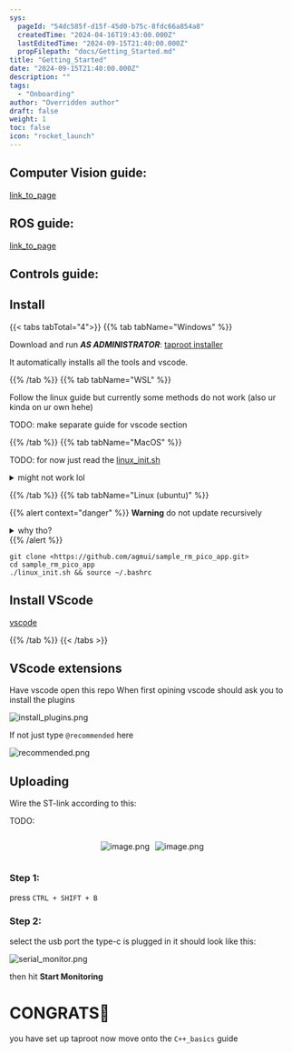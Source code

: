 ```yaml
---
sys:
  pageId: "54dc585f-d15f-45d0-b75c-8fdc66a854a8"
  createdTime: "2024-04-16T19:43:00.000Z"
  lastEditedTime: "2024-09-15T21:40:00.000Z"
  propFilepath: "docs/Getting_Started.md"
title: "Getting_Started"
date: "2024-09-15T21:40:00.000Z"
description: ""
tags:
  - "Onboarding"
author: "Overridden author"
draft: false
weight: 1
toc: false
icon: "rocket_launch"
---
```


## Computer Vision guide:

[link_to_page](86d45bc0-388b-4d26-8848-44f255f73d0e)

## ROS guide:

[link_to_page](3c76c1de-ec8f-46d6-8b0a-294005edc2d5)

## Controls guide:

## Install

{{< tabs tabTotal="4">}}
{{% tab tabName="Windows" %}}

Download and run _**AS ADMINISTRATOR**_: [taproot installer](https://github.com/Thornbots/TeachingFreshies/releases/tag/1.0)

It automatically installs all the tools and vscode.

{{% /tab %}}
{{% tab tabName="WSL" %}}

Follow the linux guide but currently some methods do not work (also ur kinda on ur own hehe)

TODO: make separate guide for vscode section

{{% /tab %}}
{{% tab tabName="MacOS" %}}

TODO: for now just read the [linux_init.sh](https://github.com/agmui/sample_rm_pico_app/blob/main/linux_init.sh)

<details>
<summary>might not work lol</summary>

`brew install libusb pkg-config`

Next install: [vscode](https://code.visualstudio.com/Download)

</details>

{{% /tab %}}
{{% tab tabName="Linux (ubuntu)" %}}

{{% alert context="danger" %}}
**Warning** do not update recursively
<details>
<summary>why tho?</summary>
There are some submodules that may go on for a while (like tinyusb) and I highly
recommend you don't need to get them.
If you want to see what submodules I update just look in `linux_init.sh`
</details>
{{% /alert %}}

```shell
git clone <https://github.com/agmui/sample_rm_pico_app.git>
cd sample_rm_pico_app
./linux_init.sh && source ~/.bashrc
```

## Install VScode

[vscode](https://code.visualstudio.com/Download)

{{% /tab %}}
{{< /tabs >}}

## VScode extensions

Have vscode open this repo
When first opining vscode should ask you to install the plugins

![install_plugins.png](https://prod-files-secure.s3.us-west-2.amazonaws.com/d518164a-d88e-44d1-a4ee-3adb3bd8bce0/89bd30f0-1825-4e77-867b-0a41ce370880/install_plugins.png?X-Amz-Algorithm=AWS4-HMAC-SHA256&X-Amz-Content-Sha256=UNSIGNED-PAYLOAD&X-Amz-Credential=ASIAZI2LB4664HTZLEFV%2F20250215%2Fus-west-2%2Fs3%2Faws4_request&X-Amz-Date=20250215T090140Z&X-Amz-Expires=3600&X-Amz-Security-Token=IQoJb3JpZ2luX2VjEBgaCXVzLXdlc3QtMiJIMEYCIQDOFMNz7q1wRndT2HNWc61mj2v3jMxMsxLf%2BoIc5BIISgIhANcOgP2PtHCsVLCrjkyrjSQO27Qv%2Be2Df8wQY4oiIfjuKv8DCEEQABoMNjM3NDIzMTgzODA1IgwxaO8Nxa9dmvyYGvIq3ANz28%2BgOpk0w%2B3Y4yWzO8wr6ofkEO65Jfi0dCpJqxx3%2BarwHzl3XKsbLXeEUh59gdoMEH8d09hG4O53EwMg5VZjzBUSlSmpRQzG8Vi8UpU3Q%2BW84BJxjXUqMfu9zy05DlCC%2BcKBA7CkuTLSlXD75fzecV%2F66lPyyF8UMuVSm%2FmKn1sB3efPSBOpFcWSvbXOBLwpNsQVg8OdK7iJPZFYuEVZv5sDuTa4MOHm4vzj0VYkDpApcpuZhOxR1DZ0TXlj5wXj1JPWkCS6UYu48AuXRAfOJr9AaxI81hSwY1l4uan3ZffmPMKz2xZM3BWQ4Jn7d1iOp0xs%2Bt3dIFtJ8LWwnQbrwB1hp%2FbH3u6utSkaTOJcORm58wn%2FE2jsVeP4TmRqgVZ3BSr%2BhNqL7G0OiePmgrxhY6392xHaGKx8WSy9tUsYt4ArYrcNxAV9DzGcVwM7bH1nSpkIEnrFRJKbAxgSK9JYbCoGWynjRcO%2FIEcgkbAoiAFTrMtUApIwBOy6K8ReYsbDan12%2B7ke0dKENgaNHeH%2FTfhIeFfBJXQeJ2%2FOmreQIFe3DZ3WhM61twkZXGQUK0P1fg864qp9MQkZKh5Oj%2B3DO2vmKvVBDS3e3wgoV4yMwSjPS80bhFmg6KufgTC3hMG9BjqkAXvjEIKAIUDIKnDppVpRGvStD9oIy02S4I7ndpQ6B%2FlYDAwr3fZ4Lap9WVI3XGv9u3kjHDovSji%2BrSXr7gfC%2B0QiebqaP2Wcoyo0U1V4CWuioF6yvoppkCWaclEqF8%2F46VjZ8dO%2FuwtQktQktJFtm3eq%2FFNIlniRsy4Y3CECOaIR7ewXtqfCIUcH6pe9o4dFZiP8d7bik22Z3VIdVcN3MQeIXCtC&X-Amz-Signature=21e481f3c0b99c6bce7c83cbd942d5510224df6ff8a49c498d9aff3e7ac4947f&X-Amz-SignedHeaders=host&x-id=GetObject)

If not just type `@recommended` here  

![recommended.png](https://prod-files-secure.s3.us-west-2.amazonaws.com/d518164a-d88e-44d1-a4ee-3adb3bd8bce0/61e661e9-5d85-4dfc-be0d-8d2097a5e793/recommended.png?X-Amz-Algorithm=AWS4-HMAC-SHA256&X-Amz-Content-Sha256=UNSIGNED-PAYLOAD&X-Amz-Credential=ASIAZI2LB4664HTZLEFV%2F20250215%2Fus-west-2%2Fs3%2Faws4_request&X-Amz-Date=20250215T090140Z&X-Amz-Expires=3600&X-Amz-Security-Token=IQoJb3JpZ2luX2VjEBgaCXVzLXdlc3QtMiJIMEYCIQDOFMNz7q1wRndT2HNWc61mj2v3jMxMsxLf%2BoIc5BIISgIhANcOgP2PtHCsVLCrjkyrjSQO27Qv%2Be2Df8wQY4oiIfjuKv8DCEEQABoMNjM3NDIzMTgzODA1IgwxaO8Nxa9dmvyYGvIq3ANz28%2BgOpk0w%2B3Y4yWzO8wr6ofkEO65Jfi0dCpJqxx3%2BarwHzl3XKsbLXeEUh59gdoMEH8d09hG4O53EwMg5VZjzBUSlSmpRQzG8Vi8UpU3Q%2BW84BJxjXUqMfu9zy05DlCC%2BcKBA7CkuTLSlXD75fzecV%2F66lPyyF8UMuVSm%2FmKn1sB3efPSBOpFcWSvbXOBLwpNsQVg8OdK7iJPZFYuEVZv5sDuTa4MOHm4vzj0VYkDpApcpuZhOxR1DZ0TXlj5wXj1JPWkCS6UYu48AuXRAfOJr9AaxI81hSwY1l4uan3ZffmPMKz2xZM3BWQ4Jn7d1iOp0xs%2Bt3dIFtJ8LWwnQbrwB1hp%2FbH3u6utSkaTOJcORm58wn%2FE2jsVeP4TmRqgVZ3BSr%2BhNqL7G0OiePmgrxhY6392xHaGKx8WSy9tUsYt4ArYrcNxAV9DzGcVwM7bH1nSpkIEnrFRJKbAxgSK9JYbCoGWynjRcO%2FIEcgkbAoiAFTrMtUApIwBOy6K8ReYsbDan12%2B7ke0dKENgaNHeH%2FTfhIeFfBJXQeJ2%2FOmreQIFe3DZ3WhM61twkZXGQUK0P1fg864qp9MQkZKh5Oj%2B3DO2vmKvVBDS3e3wgoV4yMwSjPS80bhFmg6KufgTC3hMG9BjqkAXvjEIKAIUDIKnDppVpRGvStD9oIy02S4I7ndpQ6B%2FlYDAwr3fZ4Lap9WVI3XGv9u3kjHDovSji%2BrSXr7gfC%2B0QiebqaP2Wcoyo0U1V4CWuioF6yvoppkCWaclEqF8%2F46VjZ8dO%2FuwtQktQktJFtm3eq%2FFNIlniRsy4Y3CECOaIR7ewXtqfCIUcH6pe9o4dFZiP8d7bik22Z3VIdVcN3MQeIXCtC&X-Amz-Signature=1aedaeac45b3e0b1079ed2f92bdbf706cc5eba96178e581c2e95d9f4cdfe9be1&X-Amz-SignedHeaders=host&x-id=GetObject)

## Uploading

Wire the ST-link according to this:

TODO:

<div style="display: flex;flex-direction: row; column-gap:10px; max-width: 630px;justify-content: center;">
<div>

![image.png](https://prod-files-secure.s3.us-west-2.amazonaws.com/d518164a-d88e-44d1-a4ee-3adb3bd8bce0/210ecb78-1116-4d7b-b9b7-2292f66fa2c2/image.png?X-Amz-Algorithm=AWS4-HMAC-SHA256&X-Amz-Content-Sha256=UNSIGNED-PAYLOAD&X-Amz-Credential=ASIAZI2LB4665KNQGURH%2F20250215%2Fus-west-2%2Fs3%2Faws4_request&X-Amz-Date=20250215T090143Z&X-Amz-Expires=3600&X-Amz-Security-Token=IQoJb3JpZ2luX2VjEBgaCXVzLXdlc3QtMiJHMEUCIArSJDY5QjHjt%2FQMmfSOIeOowTk%2BU0vulhmZ2iCTDaINAiEAmGGPoNIyUHyiYqUS%2FGb1wgnph5hl0dLvY0gVIMTMbQUq%2FwMIQRAAGgw2Mzc0MjMxODM4MDUiDMFkJl2ztCbR95CnJCrcA50SaKVX1hacVSwebsIb9z3r4yekMdwne8VqEyiIlXFOL3KNiGneqQDuWcHqZSKJGPBk5gTb0slPrlEtMfDYnQwASij0Z3YCxe%2Bv2NdNRIP%2FWH92RSk54r6llCoYz0L7Bmb9bIQK7GXiPxcr7lmPCW67gLez985TmkfVYnisY03ncEdw89N%2BcSF1GSrMNxVxr5gPiBuTydFV0oJ3C3OouZe9oKzWpeZUvdSzfb349PEUPdBTDCGSVmF9xrz%2BM%2FOwltB6UPgjjNu%2FntRYP%2BV1Q9naqGi%2Flp3wX9ACW3Kc%2BqsVawbw41PdCVOzHVzEjXROZsqfO%2BwHomD8jOpC3L7T5FaArJZSghcwkIBO6pQeKSp0Rptk9%2B2GzIe%2BKPVL2kAXQbd826HRJ4y0sK2NL2Gpd4RYqXRv%2FbIvLjSNTMPNrJ0DGVHeZb5HFYD7jjRgpR1fjvHouO2O85zlcIebKeMfXsk36ax1RhnUpNbLMh6h1MY%2B5LIFg51i4cQOOQFwzggz%2Bunu0Gc3sf6TsVNVxfj%2B0MWEZWiXWhKhYZzlqViESXP2qZls0rqTBqVjCnVXkAzFyl0aOaxZD%2FC6FcAEZt1c2PLuXmwZa2ZyTgBaraA7VQSs6AOelY7oaIxIZBspMPyEwb0GOqUBPDj9bWcIBdrk3FaAB1eHzw4rCoU6ZKNDaBnHB6p4319cbHPF7A%2BayA5O99%2BKgxQlz2KJcuqrD3DfmcKNgPhITUjpIPk%2FmJAa%2B5zL%2F2F65gthRhe8PSmIXDc3vI95W9x0lycFKf9Ru79Cj%2B%2Bhosal%2BXtZJc3gFawOy39KHLix8zaLyWmK9uT%2F0bCUVNrW08hTcsJeesT6HZanFm%2Bn1BVzPULzmB4t&X-Amz-Signature=5ace5fd435dff647b644803fc3fa33fdaeda15a7e1f9cc17ab5f94633d472192&X-Amz-SignedHeaders=host&x-id=GetObject)

</div>
<div>

![image.png](https://prod-files-secure.s3.us-west-2.amazonaws.com/d518164a-d88e-44d1-a4ee-3adb3bd8bce0/33a0fd0f-8ca6-4a86-8e09-26e95ded1fff/image.png?X-Amz-Algorithm=AWS4-HMAC-SHA256&X-Amz-Content-Sha256=UNSIGNED-PAYLOAD&X-Amz-Credential=ASIAZI2LB466QEV3XOR6%2F20250215%2Fus-west-2%2Fs3%2Faws4_request&X-Amz-Date=20250215T090143Z&X-Amz-Expires=3600&X-Amz-Security-Token=IQoJb3JpZ2luX2VjEBgaCXVzLXdlc3QtMiJHMEUCID%2BRI9kcTfJGVt3MFp6NjUsWPNZ6q3v9XpMISqrDA7pWAiEAzQtJnhydgZEn4%2F9HUSyWCplt9om0RrLk%2BpPO0brojfMq%2FwMIQRAAGgw2Mzc0MjMxODM4MDUiDDAWo4kVrwTL7kr9RCrcA2hqeEFvmjafpGMQ09G3XGxR%2F%2BCDZxyfnxtdTI9RmL9nC%2BVpTvMFQ2jLoHKXs2JMWe8tMuEJ8MYqIeq69B8eaHDB3YcSTul4CKenkz6gRYZMDqjYyPqF42Xs6wN4Bo6B29nV3lQesDojPo71nGSvtH6zVolkGGVUdpgPQFVSUW%2B1w9ws5LAxH1zWSG9VYXmTXdwn8kHBmKLYcRk2u9r13O5QrJD9eoMJB9gxuEc6cNfUtOjw8O%2BpCZh5s1TyKtsTi%2BE%2Fx56t9Rtp2b0olk9LDZAO95snf7fLnde%2BJ3PjdAnR2wwNZB1ib%2Fmw3eZqC7XcdOktX4j7p5B8aBhGAcUpH%2FZ%2BdgafYBb2gtGTIekDPf8FPn3joHttkVmieleajDlV7dpFQ%2Bhrc9YIhB1OW4PGF%2FND2qk7%2BlBt3XIjVKZhLbEvZyVsY2Dso%2BSVDQtjSp8fXqjuRkalN3wotq2D0s27ZyDjSFWZxYsJURICUj3LNFsh0ARD%2Fbs7dbXDPSF4WXo0jF8Zo%2BZ1qOVdq0xhXacaX1COtWhV6M%2Biyh9HW1dSGf%2FThJTcv27HGv5GY7MOeToTAIrnCAMZXCM%2FqyG3mpp9tkVdzwe6V2YvExHnJR1yhNIkoUFfi8NfUdl%2BQMzpMMGEwb0GOqUBgUuIjrFX7ca29O%2BFh28I2v3xkomKdkGvrhEWn%2Bft0iig87eYLtNkQGfLoDAX3XU%2Fpee9YlBa9Uy4gqvUz5t1nwpAKMq1CoC4CiU0OR3OkmgfvdEY9rT5LzMzw3WNh%2FUKu%2BHcjVAKV7KQW4EOeECLRKONnFazTBFWNof4RWY%2F1UOtEtY4FgAG7V%2BHmF8ZRgBA2FKqC%2Bop5itYuS8wqI8RBl%2BFYP%2Bp&X-Amz-Signature=e257e0ccc94f78368752274dc44d48e369f11c238ffa6d11dbf49f26fd3f2891&X-Amz-SignedHeaders=host&x-id=GetObject)

</div>
</div>

### Step 1:

press `CTRL + SHIFT + B`

### Step 2:

select the usb port the type-c is plugged in it should look like this:

![serial_monitor.png](https://prod-files-secure.s3.us-west-2.amazonaws.com/d518164a-d88e-44d1-a4ee-3adb3bd8bce0/f03f4774-05d4-4393-b6a0-d5efb6d315ab/serial_monitor.png?X-Amz-Algorithm=AWS4-HMAC-SHA256&X-Amz-Content-Sha256=UNSIGNED-PAYLOAD&X-Amz-Credential=ASIAZI2LB4664HTZLEFV%2F20250215%2Fus-west-2%2Fs3%2Faws4_request&X-Amz-Date=20250215T090140Z&X-Amz-Expires=3600&X-Amz-Security-Token=IQoJb3JpZ2luX2VjEBgaCXVzLXdlc3QtMiJIMEYCIQDOFMNz7q1wRndT2HNWc61mj2v3jMxMsxLf%2BoIc5BIISgIhANcOgP2PtHCsVLCrjkyrjSQO27Qv%2Be2Df8wQY4oiIfjuKv8DCEEQABoMNjM3NDIzMTgzODA1IgwxaO8Nxa9dmvyYGvIq3ANz28%2BgOpk0w%2B3Y4yWzO8wr6ofkEO65Jfi0dCpJqxx3%2BarwHzl3XKsbLXeEUh59gdoMEH8d09hG4O53EwMg5VZjzBUSlSmpRQzG8Vi8UpU3Q%2BW84BJxjXUqMfu9zy05DlCC%2BcKBA7CkuTLSlXD75fzecV%2F66lPyyF8UMuVSm%2FmKn1sB3efPSBOpFcWSvbXOBLwpNsQVg8OdK7iJPZFYuEVZv5sDuTa4MOHm4vzj0VYkDpApcpuZhOxR1DZ0TXlj5wXj1JPWkCS6UYu48AuXRAfOJr9AaxI81hSwY1l4uan3ZffmPMKz2xZM3BWQ4Jn7d1iOp0xs%2Bt3dIFtJ8LWwnQbrwB1hp%2FbH3u6utSkaTOJcORm58wn%2FE2jsVeP4TmRqgVZ3BSr%2BhNqL7G0OiePmgrxhY6392xHaGKx8WSy9tUsYt4ArYrcNxAV9DzGcVwM7bH1nSpkIEnrFRJKbAxgSK9JYbCoGWynjRcO%2FIEcgkbAoiAFTrMtUApIwBOy6K8ReYsbDan12%2B7ke0dKENgaNHeH%2FTfhIeFfBJXQeJ2%2FOmreQIFe3DZ3WhM61twkZXGQUK0P1fg864qp9MQkZKh5Oj%2B3DO2vmKvVBDS3e3wgoV4yMwSjPS80bhFmg6KufgTC3hMG9BjqkAXvjEIKAIUDIKnDppVpRGvStD9oIy02S4I7ndpQ6B%2FlYDAwr3fZ4Lap9WVI3XGv9u3kjHDovSji%2BrSXr7gfC%2B0QiebqaP2Wcoyo0U1V4CWuioF6yvoppkCWaclEqF8%2F46VjZ8dO%2FuwtQktQktJFtm3eq%2FFNIlniRsy4Y3CECOaIR7ewXtqfCIUcH6pe9o4dFZiP8d7bik22Z3VIdVcN3MQeIXCtC&X-Amz-Signature=70bca77ed2fd782907949145bbb12b724cc907ff5ec45e6527ac2eba0528d2a7&X-Amz-SignedHeaders=host&x-id=GetObject)

then hit **Start Monitoring**

# CONGRATS🎉

you have set up taproot now move onto the `C++_basics` guide
